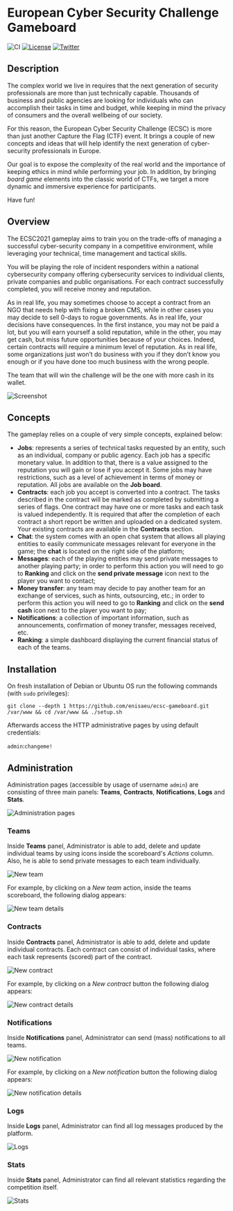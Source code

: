 # European Cyber Security Challenge Gameboard

![CI](https://github.com/enisaeu/ecsc-gameboard/actions/workflows/main.yml/badge.svg) [![License](https://img.shields.io/badge/license-EUPL--1.2-red.svg)](https://eupl.eu/) [![Twitter](https://img.shields.io/badge/twitter-@enisa__eu-blue.svg)](https://twitter.com/enisa_eu)

## Description

The complex world we live in requires that the next generation of security professionals are more than just technically capable.  Thousands of business and public agencies are looking for individuals who can accomplish their tasks in time and budget, while keeping in mind the privacy of consumers and the overall wellbeing of our society.

For this reason, the European Cyber Security Challenge (ECSC) is more than just another Capture the Flag (CTF) event. It brings a couple of new concepts and ideas that will help identify the next generation of cyber-security professionals in Europe. 

Our goal is to expose the complexity of the real world and the importance of keeping ethics in mind while performing your job. In addition, by bringing *board game* elements into the classic world of CTFs, we target a more dynamic and immersive experience   for participants. 

Have fun!

## Overview

The ECSC2021 gameplay aims to train you on the trade-offs of managing a successful cyber-security company in a competitive environment, while leveraging your technical, time management and tactical skills.

You will be playing the role of incident responders within a national cybersecurity company offering cybersecurity services to individual clients, private companies and public organisations. For each contract successfully completed, you will receive money and reputation. 

As in real life, you may sometimes choose to accept a contract from an NGO that needs help with fixing a broken CMS, while in other cases you may decide to sell 0-days to rogue governments. As in real life, your decisions have consequences. In the first instance, you may not be paid a lot, but you will earn yourself a solid reputation, while in the other, you may get cash, but miss future opportunities because of your choices. Indeed, certain contracts will require a minimum level of reputation. As in real life, some organizations just won’t do business with you if they don’t know you enough or if you have done too much business with the wrong people.

The team that will win the challenge will be the one with more cash in its wallet. 

![Screenshot](https://i.imgur.com/ddSOx7a.png)

## Concepts

The gameplay relies on a couple of very simple concepts, explained below:

*	**Jobs**: represents a series of technical tasks requested by an entity, such as an individual, company or public agency. Each job has a specific monetary value. In addition to that, there is a value assigned to the reputation you will gain or lose if you accept it. Some jobs may have restrictions, such as a level of achievement in terms of money or reputation. All jobs are available on the **Job board**.
*	**Contracts**: each job you accept is converted into a contract. The tasks described in the contract will be marked as completed by submitting a series of flags. One contract may have one or more tasks and each task is valued independently. It is required that after the completion of each contract a short report be written and uploaded on a dedicated system. Your existing contracts are available in the **Contracts** section.
*	**Chat**: the system comes with an open chat system that allows all playing entities to easily communicate messages relevant for everyone in the game; the **chat** is located on the right side of the platform;
*	**Messages**: each of the playing entities may send private messages to another playing party; in order to perform this action you will need to go to **Ranking** and click on the **send private message** icon next to the player you want to contact;
*	**Money transfer**: any team may decide to pay another team for an exchange of services, such as hints, outsourcing, etc.; in order to perform this action you will need to go to **Ranking** and click on the **send cash** icon next to the player you want to pay;
*	**Notifications**: a collection of important information, such as announcements, confirmation of money transfer, messages received, etc.
*	**Ranking**: a simple dashboard displaying the current financial status of each of the teams.

## Installation

On fresh installation of Debian or Ubuntu OS run the following commands (with `sudo` privileges):

`git clone --depth 1 https://github.com/enisaeu/ecsc-gameboard.git /var/www && cd /var/www && ./setup.sh`

Afterwards access the HTTP administrative pages by using default credentials:

`admin`:`changeme!`

## Administration

Administration pages (accessible by usage of username `admin`) are consisting of three main panels: **Teams**, **Contracts**, **Notifications**, **Logs** and **Stats**.

![Administration pages](https://i.imgur.com/JmuGesV.png)

### Teams

Inside **Teams** panel, Administrator is able to add, delete and update individual teams by using icons inside the scoreboard's *Actions* column. Also, he is able to send private messages to each team individually.

![New team](https://i.imgur.com/QJjxfKF.png)

For example, by clicking on a *New team* action, inside the teams scoreboard, the following dialog appears:

![New team details](https://i.imgur.com/Qb8S5yn.png)

### Contracts

Inside **Contracts** panel, Administrator is able to add, delete and update individual contracts. Each contract can consist of individual tasks, where each task represents (scored) part of the contract.

![New contract](https://i.imgur.com/DId9hD6.png)

For example, by clicking on a *New contract* button the following dialog appears:

![New contract details](https://i.imgur.com/EoGTREn.png)

### Notifications

Inside **Notifications** panel, Administrator can send (mass) notifications to all teams.

![New notification](https://i.imgur.com/bF9bwZU.png)

For example, by clicking on a *New notification* button the following dialog appears:

![New notification details](https://i.imgur.com/LxBJOLd.png)

### Logs

Inside **Logs** panel, Administrator can find all log messages produced by the platform.

![Logs](https://i.imgur.com/LcCa2oH.png)

### Stats

Inside **Stats** panel, Administrator can find all relevant statistics regarding the competition itself.

![Stats](https://i.imgur.com/747TJwN.png)
